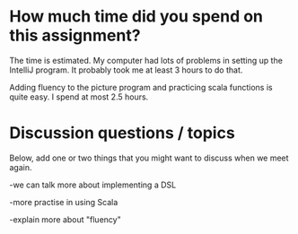 #  How much time did you spend on this assignment?

The time is estimated.
My computer had lots of problems in setting up the IntelliJ program. It probably took me at least 3 hours to do that.

Adding fluency to the picture program and practicing scala functions is quite easy. I spend at most 2.5 hours.

# Discussion questions / topics
Below, add one or two things that you might want to discuss when we meet again.

-we can talk more about implementing a DSL

-more practise in using Scala

-explain more about "fluency"